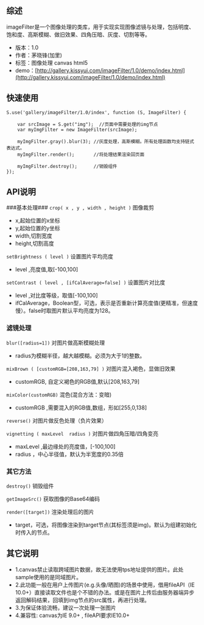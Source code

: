 ## 综述

imageFilter是一个图像处理的类库，用于实现实现图像滤镜与处理，包括明度、饱和度、高斯模糊、做旧效果、四角压暗、灰度、切割等等。

* 版本：1.0
* 作者：茅晓锋(加里)
* 标签：图像处理 canvas html5
* demo：[http://gallery.kissyui.com/imageFilter/1.0/demo/index.html](http://gallery.kissyui.com/imageFilter/1.0/demo/index.html)

## 快速使用

    S.use('gallery/imageFilter/1.0/index', function (S, ImageFilter) {

    	var srcImage = S.get("img");  //页面中需要处理的img节点
        var myImgFilter = new ImageFilter(srcImage); 

        myImgFilter.gray().blur(3); //灰度处理，高斯模糊。所有处理函数均支持链式表达式。
        myImgFilter.render();       //将处理结果渲染回页面

        myImgFilter.destroy();      //销毁组件
    });


## API说明

###基本处理###
`crop( x , y , width , height )` 图像裁剪
- x,起始位置的x坐标
- y,起始位置的y坐标
- width,切割宽度
- height,切割高度

`setBrightness ( level )` 设置图片平均亮度
- level ,亮度值,取[-100,100]

`setContrast ( level , [ifCalAverage=false] )` 设置图片对比度
- level ,对比度等级，取值[-100,100]
- ifCalAverage，Boolean型，可选，表示是否重新计算亮度值(更精准，但速度慢）。false时取图片默认平均亮度为128。

### 滤镜处理
`blur([radius=1])` 对图片做高斯模糊处理
- radius为模糊半径，越大越模糊。必须为大于1的整数。

`mixBrown ( [customRGB=[208,163,79] )` 对图片混入褐色，显做旧效果
- customRGB, 自定义褐色的RGB值,默认[208,163,79]

`mixColor(customRGB)` 混色(混合方法：变暗)
- customRGB ,需要混入的RGB值,数组，形如[255,0,138]

`reverse()`  对图片做反色处理（负片效果）

`vignetting ( maxLevel  radius )` 对图片做四角压暗/四角变亮
- maxLevel ,最边缘处的亮度值，[-100,100]
- radius ，中心半径值，默认为半宽度的0.35倍


### 其它方法
`destroy()` 销毁组件

`getImageSrc()` 获取图像的Base64编码

`render([target])` 渲染处理后的图片
- target，可选，将图像渲染到target节点(其标签须是img)。默认为组建初始化时传入的节点。


## 其它说明
- 1.canvas禁止读取跨域图片数据，故无法使用tps地址提供的图片。此处sample使用的是同域图片。
- 2.此功能一般在用户上传图片(e.g.头像/晒图)的场景中使用，借用fileAPI（IE 10.0+）直接读取文件也是个不错的办法。或是在图片上传后由服务器端异步返回解码结果，回填到img节点的src属性，再进行处理。
- 3.为保证体验流畅，建议一次处理一张图片
- 4.兼容性: canvas为IE 9.0+ , fileAPI要求IE10.0+











